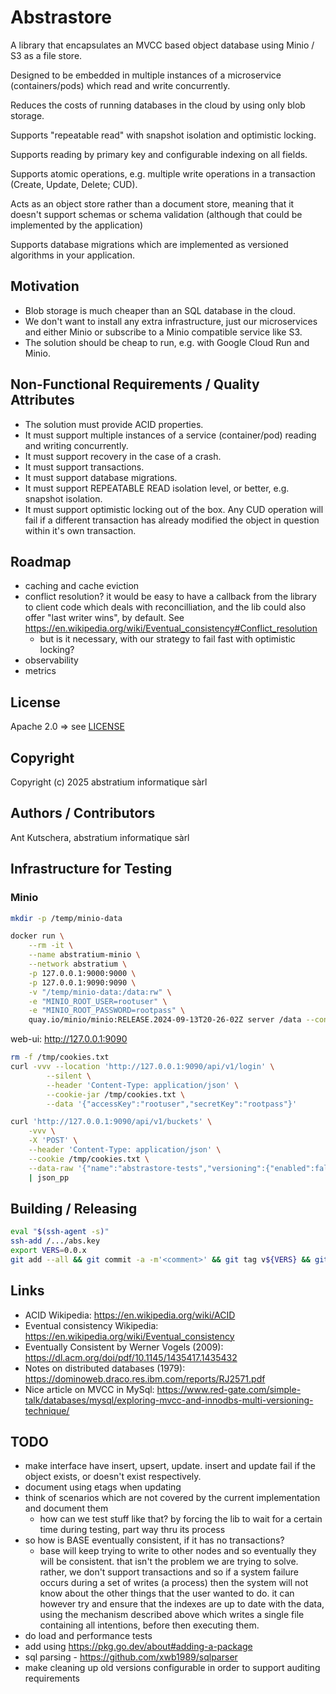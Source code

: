 # Abstrastore

A library that encapsulates an MVCC based object database using Minio / S3 as a file store.

Designed to be embedded in multiple instances of a microservice (containers/pods) which read and write concurrently.

Reduces the costs of running databases in the cloud by using only blob storage.

Supports "repeatable read" with snapshot isolation and optimistic locking.

Supports reading by primary key and configurable indexing on all fields.

Supports atomic operations, e.g. multiple write operations in a transaction (Create, Update, Delete; CUD).

Acts as an object store rather than a document store, meaning that it doesn't support schemas or schema validation (although that could be implemented by the application)

Supports database migrations which are implemented as versioned algorithms in your application.

## Motivation

- Blob storage is much cheaper than an SQL database in the cloud.
- We don't want to install any extra infrastructure, just our microservices and either Minio or subscribe to a Minio compatible service like S3.
- The solution should be cheap to run, e.g. with Google Cloud Run and Minio.


## Non-Functional Requirements / Quality Attributes

- The solution must provide ACID properties.
- It must support multiple instances of a service (container/pod) reading and writing concurrently.
- It must support recovery in the case of a crash.
- It must support transactions.
- It must support database migrations.
- It must support REPEATABLE READ isolation level, or better, e.g. snapshot isolation.
- It must support optimistic locking out of the box. Any CUD operation will fail if a different transaction has already modified the object in question within it's own transaction.

## Roadmap

- caching and cache eviction
- conflict resolution? it would be easy to have a callback from the library to client code which deals with reconcilliation, and the lib could also offer "last writer wins", by default. See https://en.wikipedia.org/wiki/Eventual_consistency#Conflict_resolution
  - but is it necessary, with our strategy to fail fast with optimistic locking?
- observability
- metrics


## License

Apache 2.0 => see [LICENSE](LICENSE)

## Copyright

Copyright (c) 2025 abstratium informatique sàrl

## Authors / Contributors

Ant Kutschera, abstratium informatique sàrl

## Infrastructure for Testing

### Minio

```sh
mkdir -p /temp/minio-data

docker run \
    --rm -it \
    --name abstratium-minio \
    --network abstratium \
    -p 127.0.0.1:9000:9000 \
    -p 127.0.0.1:9090:9090 \
    -v "/temp/minio-data:/data:rw" \
    -e "MINIO_ROOT_USER=rootuser" \
    -e "MINIO_ROOT_PASSWORD=rootpass" \
    quay.io/minio/minio:RELEASE.2024-09-13T20-26-02Z server /data --console-address ":9090" --anonymous
```

web-ui: http://127.0.0.1:9090

```sh
rm -f /tmp/cookies.txt
curl -vvv --location 'http://127.0.0.1:9090/api/v1/login' \
        --silent \
        --header 'Content-Type: application/json' \
        --cookie-jar /tmp/cookies.txt \
        --data '{"accessKey":"rootuser","secretKey":"rootpass"}'

curl 'http://127.0.0.1:9090/api/v1/buckets' \
    -vvv \
    -X 'POST' \
    --header 'Content-Type: application/json' \
    --cookie /tmp/cookies.txt \
    --data-raw '{"name":"abstrastore-tests","versioning":{"enabled":false,"excludePrefixes":[],"excludeFolders":false},"locking":false}' \
    | json_pp
```

## Building / Releasing

```sh
eval "$(ssh-agent -s)"
ssh-add /.../abs.key
export VERS=0.0.x
git add --all && git commit -a -m'<comment>' && git tag v${VERS} && git push origin main v${VERS}
```

## Links

- ACID Wikipedia: https://en.wikipedia.org/wiki/ACID
- Eventual consistency Wikipedia: https://en.wikipedia.org/wiki/Eventual_consistency
- Eventually Consistent by Werner Vogels (2009): https://dl.acm.org/doi/pdf/10.1145/1435417.1435432
- Notes on distributed databases (1979): https://dominoweb.draco.res.ibm.com/reports/RJ2571.pdf
- Nice article on MVCC in MySql: https://www.red-gate.com/simple-talk/databases/mysql/exploring-mvcc-and-innodbs-multi-versioning-technique/

## TODO

- make interface have insert, upsert, update. insert and update fail if the object exists, or doesn't exist respectively.
- document using etags when updating
- think of scenarios which are not covered by the current implementation and document them
  - how can we test stuff like that? by forcing the lib to wait for a certain time during testing, part way thru its process
- so how is BASE eventually consistent, if it has no transactions?
  - base will keep trying to write to other nodes and so eventually they will be consistent. that isn't the problem we are trying to solve. rather, we don't support transactions and so if a system failure occurs during a set of writes (a process) then the system will not know about the other things that the user wanted to do.  it can however try and ensure that the indexes are up to date with the data, using the mechanism described above which writes a single file containing all intentions, before then executing them.
- do load and performance tests
- add using https://pkg.go.dev/about#adding-a-package
- sql parsing - https://github.com/xwb1989/sqlparser
- make cleaning up old versions configurable in order to support auditing requirements

